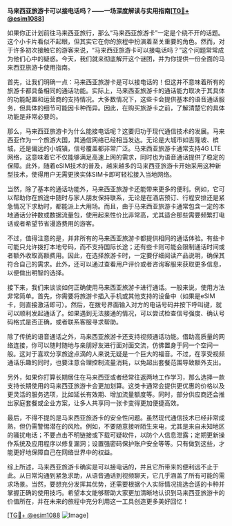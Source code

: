 **马来西亚旅游卡可以接电话吗？——一场深度解读与实用指南[[TG💪+ @esim1088](https://t.me/s/esim1088)]**

如果你正计划前往马来西亚旅行，那么“马来西亚旅游卡”一定是个绕不开的话题。这个小卡片看似不起眼，但其实它在你的旅程中扮演着至关重要的角色。然而，对于许多初次接触它的游客来说，“马来西亚旅游卡可以接电话吗？”这个问题常常成为他们心中的疑惑。今天，我们就来彻底解开这个谜团，并为你提供一份全面的马来西亚旅游卡使用指南。

首先，让我们明确一点：马来西亚旅游卡是可以接电话的！但这并不意味着所有的旅游卡都具备相同的通话功能。实际上，马来西亚旅游卡的通话能力取决于其具体的功能配置和运营商的支持情况。大多数情况下，这些卡会提供基本的语音通话服务，但具体的细节可能因卡种而异。因此，在购买旅游卡之前，了解清楚它的具体功能是非常必要的。

那么，马来西亚旅游卡为什么能接电话呢？这要归功于现代通信技术的发展。马来西亚作为一个旅游大国，其通信网络已经相当发达。无论是大城市如吉隆坡、槟城，还是偏远的小城镇，信号覆盖都非常广泛。马来西亚旅游卡通常支持4G LTE网络，这意味着它不仅能够满足高速上网的需求，同时也为语音通话提供了稳定的保障。此外，随着eSIM技术的普及，越来越多的马来西亚旅游卡开始采用这种新型技术，使得用户无需更换实体SIM卡即可轻松接入当地网络。

当然，除了基本的通话功能外，马来西亚旅游卡还能带来更多的便利。例如，它可以帮助你在旅途中随时与家人朋友保持联系，无论是在酒店预订、行程安排还是紧急情况下求助时，都能派上大用场。而且，由于马来西亚旅游卡通常包含一定的本地通话分钟数或数据流量包，使用起来性价比非常高，尤其适合那些需要频繁打电话或者希望节省漫游费用的游客。

不过，值得注意的是，并非所有的马来西亚旅游卡都提供相同的通话体验。有些卡可能只允许拨打本地号码，而不支持国际长途；还有些卡则可能会限制通话时间或者额外收取高额费用。因此，在选择旅游卡时，一定要仔细阅读产品说明，确保其符合自己的需求。此外，还可以通过查看用户评价或者咨询客服来获取更多信息，以便做出明智的选择。

接下来，我们来谈谈如何正确使用马来西亚旅游卡进行通话。一般来说，使用方法非常简单。首先，你需要将旅游卡插入手机或其他支持的设备中（如果是eSIM卡，则直接激活即可）。然后，在拨号界面输入对方的电话号码并按下呼叫键，就可以顺利发起通话了。如果遇到无法接通的情况，可以尝试检查信号强度、确认号码格式是否正确，或者联系客服寻求帮助。

除了传统的语音通话之外，马来西亚旅游卡还支持视频通话功能。借助高质量的网络连接，你可以随时随地与亲朋好友进行面对面交流，仿佛置身于同一个空间一般。这对于喜欢分享旅途点滴的人来说无疑是一个巨大的福音。不过，在享受视频通话乐趣的同时，也要注意合理控制流量消耗，以免超出套餐范围导致额外支出。

另外，如果你打算长期居住在马来西亚或者经常往返两地工作学习，那么选择一款支持长期使用的马来西亚旅游卡会更加划算。这类卡通常会提供更优惠的价格以及更灵活的服务选项，比如延长有效期、增加流量额度等。同时，部分供应商还会推出家庭套餐或企业方案，让多人共享同一张卡变得更加便捷高效。

最后，不得不提的是马来西亚旅游卡的安全性问题。虽然现代通信技术已经非常成熟，但仍需警惕潜在的风险。例如，不要随意接听陌生来电，尤其是来自未知地区的骚扰电话；不要点击不明链接或下载可疑软件，以防个人信息泄露；定期更新操作系统及应用程序以修复漏洞；设置强密码保护账户安全等等。只有做到这些，才能更好地保障自己在网络世界中的权益。

综上所述，马来西亚旅游卡确实是可以接电话的，并且它所带来的便利远不止于此。从日常沟通到紧急求助，从语音通话到视频聊天，它几乎涵盖了所有可能的需求场景。当然，要想充分发挥其优势，还需要根据个人实际情况挑选合适的卡种并掌握正确的使用技巧。希望本文能够帮助大家更加清晰地认识到马来西亚旅游卡的价值所在，并在未来的旅程中充分利用这一工具创造更多美好回忆！

[[TG💪+ @esim1088](https://t.me/s/esim1088) ![Image](https://i.postimg.cc/4NQfJmqS/Snipaste-2025-05-13-00-14-12.png)]